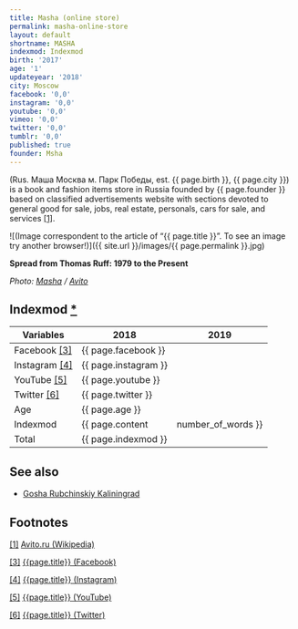 ```yaml
---
title: Masha (online store)
permalink: masha-online-store
layout: default
shortname: MASHA
indexmod: Indexmod
birth: '2017'
age: '1'
updateyear: '2018'
city: Moscow
facebook: '0,0'
instagram: '0,0'
youtube: '0,0'
vimeo: '0,0'
twitter: '0,0'
tumblr: '0,0'
published: true
founder: Msha
---
```


(Rus. Маша Москва м. Парк Победы, est. {{ page.birth }}, {{ page.city }}) is a book and fashion items store in Russia founded by {{ page.founder }} based on classified advertisements website with sections devoted to general good for sale, jobs, real estate, personals, cars for sale, and services <span id="a1">[\[1\]](#f1)</span>.

![(Image correspondent to the article of “{{ page.title }}”. To see an image try another browser!)]({{ site.url }}/images/{{ page.permalink }}.jpg)

**Spread from Thomas Ruff: 1979 to the Present**

*Photo: [Masha](index) / [Avito](https://www.avito.ru/moskva/knigi_i_zhurnaly/thomas_ruff_1979_to_the_present_albom_fotografiya_1107520273)*

## Indexmod [*](indexmod)

|Variables|2018|2019|
|-|-|-|
|Facebook <span id="a3">[\[3\]](#f3)</span>|{{ page.facebook }}||
|Instagram <span id="a4">[\[4\]](#f4)</span>|{{ page.instagram }}||
|YouTube <span id="a5">[\[5\]](#f5)</span>|{{ page.youtube }}||
|Twitter <span id="a6">[\[6\]](#f6)</span>|{{ page.twitter }}||
|Age|{{ page.age }}||
|Indexmod|{{ page.content | number_of_words }}||
|Total|{{ page.indexmod }}||

## See also

+ [Gosha Rubchinskiy Kaliningrad](index)

## Footnotes

[[1]](#a1) <span id="f1"></span> [Avito.ru (Wikipedia)](https://en.wikipedia.org/wiki/Avito.ru)

[[3]](#a3) <span id="f3"></span> [{{page.title}} (Facebook)](index)

[[4]](#a4) <span id="f4"></span> [{{page.title}} (Instagram)](index)

[[5]](#a5) <span id="f5"></span> [{{page.title}} (YouTube)](index)

[[6]](#a6) <span id="f6"></span> [{{page.title}} (Twitter)](index)
